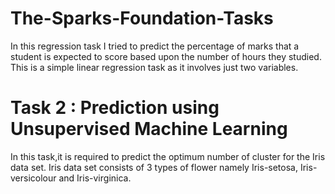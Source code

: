 # The-Sparks-Foundation-Tasks
In this regression task I tried to predict the percentage of marks that a student is expected to score based upon the number of hours they studied.  This is a simple linear regression task as it involves just two variables. 


# Task 2 : Prediction using Unsupervised Machine Learning
In this task,it is required to predict the optimum number of cluster for the Iris data set. Iris data set consists of 3 types of flower namely Iris-setosa, Iris-versicolour and Iris-virginica.
